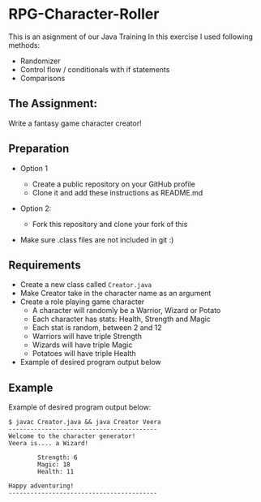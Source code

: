 # RPG-Character-Roller
This is an asignment of our Java Training
In this exercise I used following methods:
  - Randomizer
  - Control flow / conditionals with if statements
  - Comparisons 

## The Assignment:

Write a fantasy game character creator!

## Preparation

- Option 1
  - Create a public repository on your GitHub profile
  - Clone it and add these instructions as README.md
- Option 2:
  - Fork this repository and clone your fork of this

- Make sure .class files are not included in git :)

## Requirements

- Create a new class called `Creator.java`
- Make Creator take in the character name as an argument
- Create a role playing game character
  - A character will randomly be a Warrior, Wizard or Potato
  - Each character has stats: Health, Strength and Magic
  - Each stat is random, between 2 and 12
  - Warriors will have triple Strength
  - Wizards will have triple Magic
  - Potatoes will have triple Health
- Example of desired program output below

## Example

Example of desired program output below:

```
$ javac Creator.java && java Creator Veera
-----------------------------------------
Welcome to the character generator!
Veera is.... a Wizard!

        Strength: 6
        Magic: 18
        Health: 11

Happy adventuring!
-----------------------------------------
```
